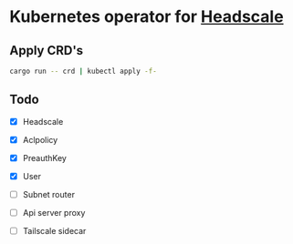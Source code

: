 # Kubernetes operator for [Headscale](https://github.com/juanfont/headscale)

## Apply CRD's

```sh
cargo run -- crd | kubectl apply -f-
```

## Todo

- [x] Headscale
- [x] Aclpolicy
- [x] PreauthKey
- [x] User
- [ ] Subnet router
- [ ] Api server proxy
- [ ] Tailscale sidecar

